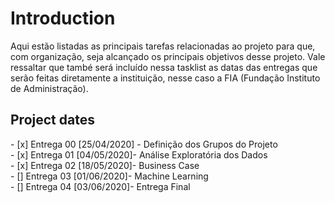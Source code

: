 
<h1>Introduction</h1>
<p>Aqui estão listadas as principais tarefas relacionadas ao projeto para que, com organização, seja alcançado os principais objetivos desse projeto.
Vale ressaltar que també será incluído nessa tasklist as datas das entregas que serão feitas diretamente a instituição, nesse caso a FIA (Fundação Instituto de Administração).</p>


<h2>Project dates</h2>
- [x] Entrega 00 [25/04/2020] - Definição dos Grupos do Projeto<br>
- [x] Entrega 01 [04/05/2020]- Análise Exploratória dos Dados<br>
- [x] Entrega 02 [18/05/2020]- Business Case<br>
- [] Entrega 03 [01/06/2020]- Machine Learning<br>
- [] Entrega 04 [03/06/2020]- Entrega Final<br>
   
